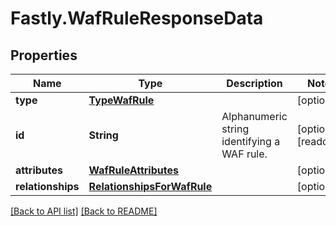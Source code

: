 # Fastly.WafRuleResponseData

## Properties

Name | Type | Description | Notes
------------ | ------------- | ------------- | -------------
**type** | [**TypeWafRule**](TypeWafRule.md) |  | [optional] 
**id** | **String** | Alphanumeric string identifying a WAF rule. | [optional] [readonly] 
**attributes** | [**WafRuleAttributes**](WafRuleAttributes.md) |  | [optional] 
**relationships** | [**RelationshipsForWafRule**](RelationshipsForWafRule.md) |  | [optional] 



[[Back to API list]](../../README.md#endpoints) [[Back to README]](../../README.md)
